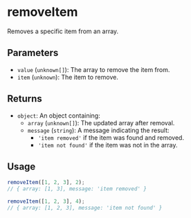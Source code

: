# removeItem

Removes a specific item from an array.

## Parameters

* `value` (`unknown[]`): The array to remove the item from.
* `item` (`unknown`): The item to remove.

## Returns

* `object`: An object containing:
  * `array` (`unknown[]`): The updated array after removal.
  * `message` (`string`): A message indicating the result:
    * `'item removed'` if the item was found and removed.
    * `'item not found'` if the item was not in the array.

## Usage

```ts
removeItem([1, 2, 3], 2); 
// { array: [1, 3], message: 'item removed' }

removeItem([1, 2, 3], 4); 
// { array: [1, 2, 3], message: 'item not found' }
